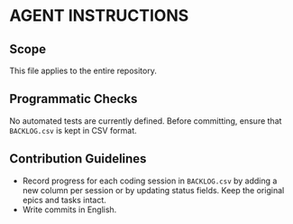 # AGENT INSTRUCTIONS

## Scope
This file applies to the entire repository.

## Programmatic Checks
No automated tests are currently defined. Before committing, ensure that `BACKLOG.csv` is kept in CSV format.

## Contribution Guidelines
- Record progress for each coding session in `BACKLOG.csv` by adding a new column per session or by updating status fields. Keep the original epics and tasks intact.
- Write commits in English.
